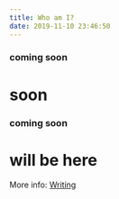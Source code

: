 ```yaml
---
title: Who am I?
date: 2019-11-10 23:46:50
---
```


### coming soon

# soon

### coming soon

# will be here

More info: [Writing](https://hexo.io/docs/writing.html)
